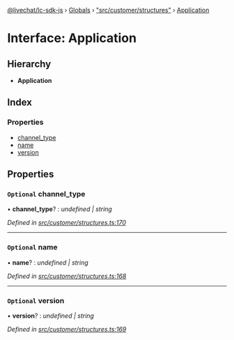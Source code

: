 [@livechat/lc-sdk-js](../README.md) › [Globals](../globals.md) › ["src/customer/structures"](../modules/_src_customer_structures_.md) › [Application](_src_customer_structures_.application.md)

# Interface: Application

## Hierarchy

* **Application**

## Index

### Properties

* [channel_type](_src_customer_structures_.application.md#optional-channel_type)
* [name](_src_customer_structures_.application.md#optional-name)
* [version](_src_customer_structures_.application.md#optional-version)

## Properties

### `Optional` channel_type

• **channel_type**? : *undefined | string*

*Defined in [src/customer/structures.ts:170](https://github.com/livechat/lc-sdk-js/blob/21d7a55/src/customer/structures.ts#L170)*

___

### `Optional` name

• **name**? : *undefined | string*

*Defined in [src/customer/structures.ts:168](https://github.com/livechat/lc-sdk-js/blob/21d7a55/src/customer/structures.ts#L168)*

___

### `Optional` version

• **version**? : *undefined | string*

*Defined in [src/customer/structures.ts:169](https://github.com/livechat/lc-sdk-js/blob/21d7a55/src/customer/structures.ts#L169)*
